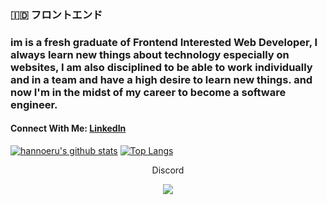 ### 🇮🇩 フロントエンド
 
### im is a fresh graduate of Frontend Interested Web Developer, I always learn new things about  technology especially on websites, I am also disciplined to be able to work individually and in a team and have a high desire to learn new things. and now I'm in the midst of my career to become a software engineer.

#### Connect With Me: [LinkedIn](https://www.linkedin.com/in/rino-satya-putra-940539173/)


[![hannoeru's github stats](https://github-readme-stats.vercel.app/api?username=riyaraa&show_icons=true&hide=issues&bg_color=0D1117&text_color=c9d1d9&icon_color=ff3860&title_color=7957d5&hide_border=true&count_private=true)](https://github.com/anuraghazra/github-readme-stats)
[![Top Langs](https://github-readme-stats.vercel.app/api/top-langs/?username=riyaraa&layout=compact&langs_count=7&hide=html&bg_color=0D1117&text_color=c9d1d9&icon_color=ff3860&title_color=7957d5&hide_border=true)](https://github.com/anuraghazra/github-readme-stats)

<div align="center"><p align="center">Discord</p><img src="https://discord.c99.nl/widget/theme-3/446571129100828672.png" /></div>
